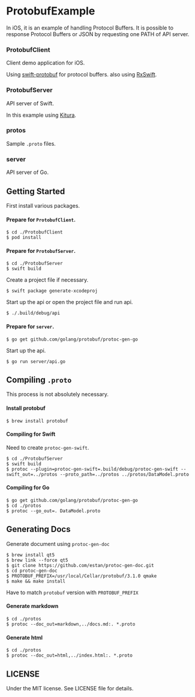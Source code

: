 # ProtobufExample

In iOS, it is an example of handling Protocol Buffers. It is possible to response Protocol Buffers or JSON by requesting one PATH of API server.

### ProtobufClient

Client demo application for iOS.

Using [swift-protobuf](https://github.com/apple/swift-protobuf) for protocol buffers. also using [RxSwift](https://github.com/ReactiveX/RxSwift).

### ProtobufServer

API server of Swift.

In this example using [Kitura](http://www.kitura.io/).

### protos

Sample `.proto` files.

### server

API server of Go.


## Getting Started

First install various packages.

#### Prepare for `ProtobufClient`.

```
$ cd ./ProtobufClient
$ pod install
```

#### Prepare for `ProtobufServer`.

```
$ cd ./ProtobufServer
$ swift build
```

Create a project file if necessary.

```
$ swift package generate-xcodeproj
```

Start up the api or open the project file and run api.

```
$ ./.build/debug/api
```

#### Prepare for `server`.

```
$ go get github.com/golang/protobuf/protoc-gen-go
```

Start up the api.

```
$ go run server/api.go
```

## Compiling `.proto`

This process is not absolutely necessary.

#### Install protobuf

```
$ brew install protobuf
```

#### Compiling for Swift

Need to create `protoc-gen-swift`.

```
$ cd ./ProtobufServer
$ swift build
$ protoc --plugin=protoc-gen-swift=.build/debug/protoc-gen-swift --swift_out=../protos --proto_path=../protos ../protos/DataModel.proto
```

#### Compiling for Go

```
$ go get github.com/golang/protobuf/protoc-gen-go
$ cd ./protos
$ protoc --go_out=. DataModel.proto
```

## Generating Docs

Generate document using `protoc-gen-doc`

```
$ brew install qt5
$ brew link --force qt5
$ git clone https://github.com/estan/protoc-gen-doc.git
$ cd protoc-gen-doc
$ PROTOBUF_PREFIX=/usr/local/Cellar/protobuf/3.1.0 qmake
$ make && make install
```

Have to match `protobuf` version with `PROTOBUF_PREFIX`

#### Generate markdown

```
$ cd ./protos
$ protoc --doc_out=markdown,../docs.md:. *.proto
```

#### Generate html

```
$ cd ./protos
$ protoc --doc_out=html,../index.html:. *.proto
```

## LICENSE

Under the MIT license. See LICENSE file for details.
